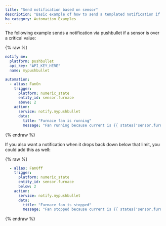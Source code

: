 ```yaml
---
title: "Send notification based on sensor"
description: "Basic example of how to send a templated notification if a sensor is over a given threshold"
ha_category: Automation Examples
---
```


The following example sends a notification via pushbullet if a sensor is over a critical value:

{% raw %}

```yaml
notify me:
  platform: pushbullet
  api_key: "API_KEY_HERE"
  name: mypushbullet

automation:
  - alias: FanOn
    trigger:
      platform: numeric_state
      entity_id: sensor.furnace
      above: 2
    action:
      service: notify.mypushbullet
      data:
        title: "Furnace fan is running"
        message: "Fan running because current is {{ states('sensor.furnace') }} amps"
```

{% endraw %}

If you also want a notification when it drops back down below that limit, you could add this as well:

{% raw %}

```yaml
  - alias: FanOff
    trigger:
      platform: numeric_state
      entity_id: sensor.furnace
      below: 2
    action:
      service: notify.mypushbullet
      data:
        title: "Furnace fan is stopped"
        message: "Fan stopped because current is {{ states('sensor.furnace') }} amps"
```

{% endraw %}
